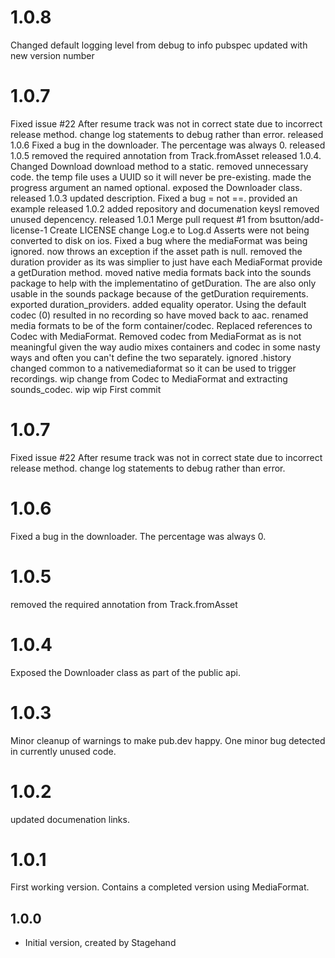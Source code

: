 # 1.0.8
Changed default logging level from debug to info
pubspec updated with new version number

# 1.0.7
Fixed issue #22 After resume track was not in correct state due to incorrect release method.
change log statements to debug rather than error.
released 1.0.6
Fixed a bug in the downloader. The percentage was always 0.
released 1.0.5
removed the required annotation from Track.fromAsset
released 1.0.4.
Changed Download download method to a static.
removed unnecessary code. the temp file uses a UUID so it will never be pre-existing.
made the progress argument an named optional.
exposed the Downloader class.
released 1.0.3
updated description.
Fixed a bug = not ==.
provided an example
released 1.0.2
added repository and documenation keysl
removed unused depencency.
released 1.0.1
Merge pull request #1 from bsutton/add-license-1
Create LICENSE
change Log.e to Log.d
Asserts were not being converted to disk on ios.
Fixed a bug where the mediaFormat was being ignored.
now throws an exception if the asset path is null.
removed the duration provider as its was simplier to just have each MediaFormat provide a getDuration method.
moved native media formats back into the sounds package to help with the implementatino of getDuration. The are also only usable in the sounds package because of the getDuration requirements.
exported duration_providers.
added equality operator.
Using the default codec (0) resulted in no recording so have moved back to aac.
renamed media formats to be of the form container/codec.
Replaced references to Codec with MediaFormat. Removed codec from MediaFormat as is not meaningful given the way audio mixes containers and codec in some nasty ways and often you can't define the two separately.
ignored .history
changed common to a nativemediaformat so it can be used to trigger recordings.
wip change from Codec to MediaFormat and extracting sounds_codec.
wip
wip
First commit

# 1.0.7
Fixed issue #22 After resume track was not in correct state due to incorrect release method.
change log statements to debug rather than error.
# 1.0.6
Fixed a bug in the downloader. The percentage was always 0.

# 1.0.5
removed the required annotation from Track.fromAsset

# 1.0.4
Exposed the Downloader class as part of the public api.
# 1.0.3
Minor cleanup of warnings to make pub.dev happy.
One minor bug detected in currently unused code.
# 1.0.2
updated documenation links.
# 1.0.1

First working version.
Contains a completed version using MediaFormat.
## 1.0.0

- Initial version, created by Stagehand
